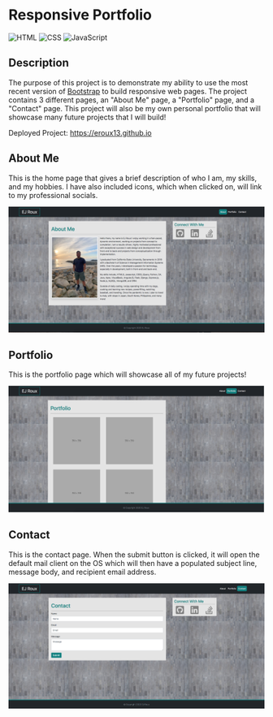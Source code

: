 # Responsive Portfolio
![HTML](https://img.shields.io/badge/HTML-83.1%25-red)
![CSS](https://img.shields.io/badge/CSS-12.6%25-purple)
![JavaScript](https://img.shields.io/badge/JavaScript-4.3%25-yellow)

## Description

The purpose of this project is to demonstrate my ability to use the most recent version of [Bootstrap](https://getbootstrap.com/) to build responsive web pages. The project contains 3 different pages, an "About Me" page, a "Portfolio" page, and a "Contact" page. This project will also be my own personal portfolio that will showcase many future projects that I will build! 

Deployed Project: https://eroux13.github.io

## About Me

This is the home page that gives a brief description of who I am, my skills, and my hobbies. I have also included icons, which when clicked on, will link to my professional socials. 

![About Me Webpage Screenshot](./assets/images/homePageScreenshot.png)

## Portfolio

This is the portfolio page which will showcase all of my future projects!

![Portfolio Webpage Screenshot](./assets/images/portfolioPageScreenshot.png)

## Contact

This is the contact page. When the submit button is clicked, it will open the default mail client on the OS which will then have a populated subject line, message body, and recipient email address.

![Contact Webpage Screenshot](./assets/images/contactPageScreenshot.png)